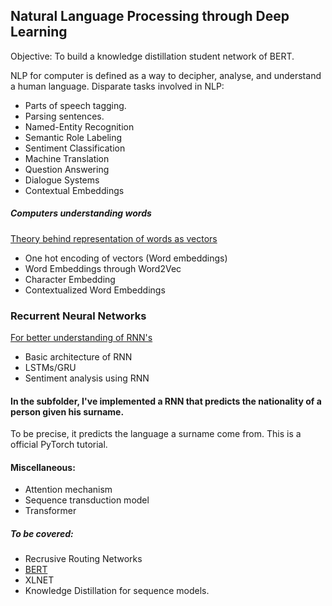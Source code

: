 ## Natural Language Processing through Deep Learning

Objective: To build a knowledge distillation student network of BERT.

NLP for computer is defined as a way to decipher, analyse, and understand a human language. Disparate tasks involved in NLP:

- Parts of speech tagging.
- Parsing sentences.
- Named-Entity Recognition
- Semantic Role Labeling
- Sentiment Classification
- Machine Translation
- Question Answering
- Dialogue Systems
- Contextual Embeddings


##### Computers understanding words
[Theory behind representation of words as vectors](https://en.wikipedia.org/wiki/Distributional_semantics)
- One hot encoding of vectors (Word embeddings)
- Word Embeddings through Word2Vec
- Character Embedding
- Contextualized Word Embeddings


### Recurrent Neural Networks
[For better understanding of RNN's](http://karpathy.github.io/2015/05/21/rnn-effectiveness/)

- Basic architecture of RNN
- LSTMs/GRU
- Sentiment analysis using RNN

#### In the subfolder, I've implemented a RNN that predicts the nationality of a person given his surname.
To be precise, it predicts the language a surname come from. This is a official PyTorch tutorial.

<!-- ### Neural Machine Translation using RNNs -->
#### Miscellaneous: 

- Attention mechanism
- Sequence transduction model
- Transformer

##### To be covered:

- Recrusive Routing Networks
- [BERT]()
- XLNET
- Knowledge Distillation for sequence models.